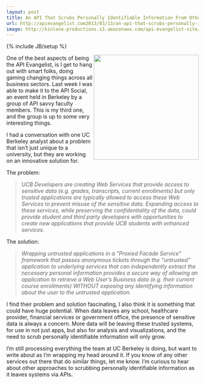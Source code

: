 ```yaml
---
layout: post
title: An API That Scrubs Personally Identifiable Information From Other APIs
url: http://apievangelist.com2013/03/13/an-api-that-scrubs-personally-identifiable-information-from-other-apis/
image: http://kinlane-productions.s3.amazonaws.com/api-evangelist-site/blog/personally-identifable-information.png
---
```

{% include JB/setup %}
<p>
     <img src="https://s3.amazonaws.com/kinlane-productions/personally-identifable-information.png"  width="275" align="right" />
</p>
<p>
     One of the best aspects of being the API Evangelist, is I get to hang out with smart folks, doing gaming changing things across all business sectors. Last week I was able to make it to the API Social, an event held in Berkeley by a group of API savvy faculty members. This is my third one, and the group is up to some very interesting things.
</p>
<p>
     I had a conversation with one UC Berkeley analyst about a problem that isn’t just unique to a university, but they are working on an innovative solution for.
</p>
<p>
     The problem:
</p>
<blockquote>
     <em>UCB Developers are creating Web Services that provide access to sensitive data (e.g. grades, transcripts, current enrollments) but only trusted applications are typically allowed to access these Web Services to prevent misuse of the sensitive data. Expanding access to these services, while preserving the confidentiality of the data, could provide student and third party developers with opportunities to create new applications that provide UCB students with enhanced services.</em>
</blockquote>
<p>
     The solution:
</p>
<blockquote>
     <em>Wrapping untrusted applications in a "Proxied Facade Service" framework that passes anonymous tickets through the “untrusted” application to underlying services that can independently extract the necessary personal information provides a secure way of allowing an application to retrieve a Web User’s Business data (e.g. their current course enrollments) WITHOUT exposing any identifying information about the user to the untrusted application.</em>
</blockquote>
<p>
     I find their problem and solution fascinating, I also think it is something that could have huge potential. When data leaves any school, healthcare provider, financial services or government office, the presence of sensitive data is always a concern. More data will be leaving these trusted systems, for use in not just apps, but also for analysis and visualizations, and the need to scrub personally identifiable information will only grow.
</p>
<p>
     I’m still processing everything the team at UC Berkeley is doing, but want to write about as I’m wrapping my head around it. If you know of any other services out there that do similar things, let me know. I’m curious to hear about other approaches to scrubbing personally identifiable information as it leaves systems via APIs.
</p>
